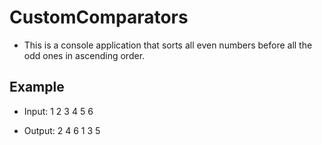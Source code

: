 ﻿# CustomComparators

* This is a console application that sorts all even numbers before all the odd ones in ascending order.

## Example 

* Input: 1 2 3 4 5 6

* Output: 2 4 6 1 3 5